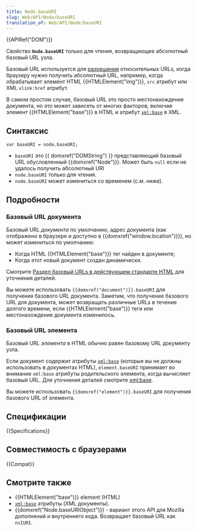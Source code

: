 ```yaml
---
title: Node.baseURI
slug: Web/API/Node/baseURI
translation_of: Web/API/Node/baseURI
---
```


{{APIRef("DOM")}}

Свойство **`Node.baseURI`** только для чтения, возвращающее абсолютный базовый URL узла.

Базовый URL используется для [разрешения](http://developers.whatwg.org/urls.html#resolving-urls) относительных URLs, когда браузеру нужно получить абсолютный URL, например, когда обрабатывает элемент HTML {{HTMLElement("img")}}, `src` атрибут или XML `xlink:href` атрибут.

В самом простом случае, базовый URL это просто местонахождение документа, но это может зависеть от многих факторов, включая элемент {{HTMLElement("base")}} в HTML и атрибут [`xml:base`](/ru/docs/XML/xml:base) в XML.

## Синтаксис

```
var baseURI = node.baseURI;
```

- `baseURI` это {{ domxref("DOMString") }} представляющий базовый URL обусловленный {{domxref("Node")}}. Может быть `null` если не удалось получить абсолютный URI
- `node.baseURI` только для чтения.
- `node.baseURI` может измениться со временем (с.м. ниже).

## Подробности

### Базовый URL документа

Базовый URL _документа_ по умолчанию, адрес документа (как отображено в браузере и доступно в {{domxref("window.location")}}), но может измениться по умолчанию:

- Когда HTML {{HTMLElement("base")}} тег найден в документе;
- Когда этот новый документ создан динамически.

Смотрите [Раздел базовый URLs в действующем стандарте HTML](http://developers.whatwg.org/urls.html#base-urls) для уточнения деталей.

Вы можете использовать `{{domxref("document")}}.baseURI` для получения базового URL документа. Заметим, что получение базового URL для документа, может возвращать различные URLs в течение долгого времени, если {{HTMLElement("base")}} теги или местонахождение документа изменилось.

### Базовый URL элемента

Базовый URL _элемента_ в HTML обычно равен базовому URL документу узла.

Если документ содержит атрибуты [`xml:base`](/ru/docs/XML/xml:base) (которые вы не должны использовать в документах HTML), `element.baseURI` принимает во внимание `xml:base` атрибуты родительского элемента, когда вычисляет базовый URL. Для уточнения деталей смотрите [xml:base](/ru/docs/XML/xml:base).

Вы можете использовать `{{domxref("element")}}.baseURI` для получения базового URL of элемента.

## Спецификации

{{Specifications}}

## Совместимость с браузерами

{{Compat}}

## Смотрите также

- {{HTMLElement("base")}} element (HTML)
- [`xml:base`](/ru/docs/XML/xml:base) атрибуты (XML документы).
- {{domxref("Node.baseURIObject")}} - вариант этого API для Mozilla дополнений и внутреннего кода. Возвращает базовый URL как `nsIURI`.
